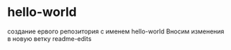 # hello-world
создание ервого репозитория с именем hello-world
Вносим изменения в новую ветку readme-edits
